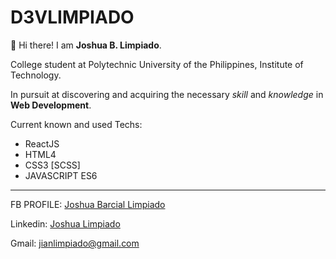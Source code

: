 # D3VLIMPIADO

👋 Hi there! I am **Joshua B. Limpiado**.

College student at Polytechnic University of the Philippines, Institute of Technology.

In pursuit at discovering and acquiring the necessary *skill* and *knowledge* in **Web Development**.

Current known and used Techs:
- ReactJS
- HTML4
- CSS3 [SCSS]
- JAVASCRIPT ES6

<hr>

FB PROFILE: [Joshua Barcial Limpiado](https://www.facebook.com/josh.limpiado)

Linkedin: [Joshua Limpiado](https://www.linkedin.com/in/joshua-limpiado-2000/)

Gmail: [jianlimpiado@gmail.com](mailto:jianlimpiado@gmail.com)
